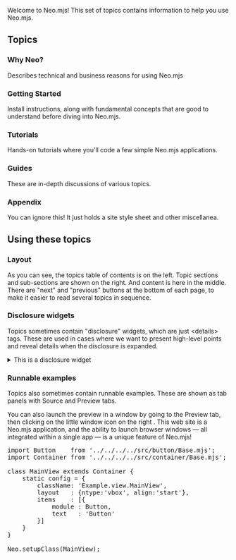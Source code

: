 Welcome to Neo.mjs! This set of topics contains information to help you use Neo.mjs. 


## Topics

### Why Neo?

Describes technical and business reasons for using Neo.mjs

### Getting Started

Install instructions, along with fundamental concepts that are good to understand before diving into Neo.mjs.

### Tutorials

Hands-on tutorials where you'll code a few simple Neo.mjs applications.

### Guides

These are in-depth discussions of various topics.

### Appendix

You can ignore this! It just holds a site style sheet and other miscellanea.

## Using these topics

### Layout 

As you can see, the topics table of contents is on the left. Topic sections and sub-sections are shown on the right.
And content is here in the middle. There are "next" and "previous" buttons at the bottom of each page, to make it
easier to read several topics in sequence. 

### Disclosure widgets

Topics sometimes contain "disclosure" widgets, which are just &lt;details> tags. These are used in cases 
where we want to present high-level points and reveal details when the disclosure is expanded.

<details>
<summary>This is a disclosure widget</summary>
<p style="background-color:lightgreen;padding:8px">This is a fascinating piece of information which is revealed when the widget is expanded.</p>
</details>

### Runnable examples

Topics also sometimes contain runnable examples. These are shown as tab panels with Source and Preview tabs.

You can also launch the preview in a window by going to the Preview tab, then clicking on the little window
icon on the right  <span class="far fa-xs fa-window-maximize"></span>. This web site is a Neo.mjs application,
and the ability to launch browser windows &mdash; all integrated within a single app &mdash; is a unique feature of Neo.mjs!

<pre data-neo>
import Button    from '../../../../src/button/Base.mjs';
import Container from '../../../../src/container/Base.mjs';

class MainView extends Container {
    static config = {
        className: 'Example.view.MainView',
        layout   : {ntype:'vbox', align:'start'},
        items    : [{
            module : Button,
            text   : 'Button'
        }]
    }
}

Neo.setupClass(MainView);
</pre>